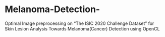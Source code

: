 # Melanoma-Detection-
Optimal Image preprocessing on “The ISIC 2020 Challenge Dataset” for Skin Lesion Analysis Towards Melanoma(Cancer) Detection using OpenCL
